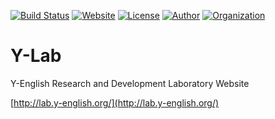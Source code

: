 [![Build Status](https://travis-ci.org/Y-Lab/Y-Lab.svg?branch=master)](https://travis-ci.org/Y-Lab/Y-Lab)
[![Website](https://img.shields.io/badge/website-up-brightgreen.svg)](http://lab.y-english.org/)
[![License](https://img.shields.io/badge/license-CC4.0%20BY--NC--ND-orange.svg)](/LICENSE)
[![Author](https://img.shields.io/badge/author-iROCKBUNNY-D02142.svg)](http://irockbunny.com/)
[![Organization](https://img.shields.io/badge/org-Y--English-4078C0.svg)](http://www.y-english.org/)

# Y-Lab
Y-English Research and Development Laboratory Website

[http://lab.y-english.org/](http://lab.y-english.org/)